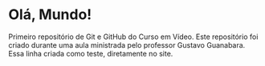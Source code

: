 # Olá, Mundo!
 Primeiro repositório de Git e GitHub do Curso em Vídeo.
 Este repositório foi criado durante uma aula ministrada pelo professor Gustavo Guanabara.
 Essa linha criada como teste, diretamente no site.
